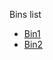 Bins list
- [Bin1](https://github.com/LeavingGoodbye/perso_repo/blob/main/docs/bins/bin1.md)
- [Bin2](https://github.com/LeavingGoodbye/perso_repo/blob/main/docs/bins/bin2.md)